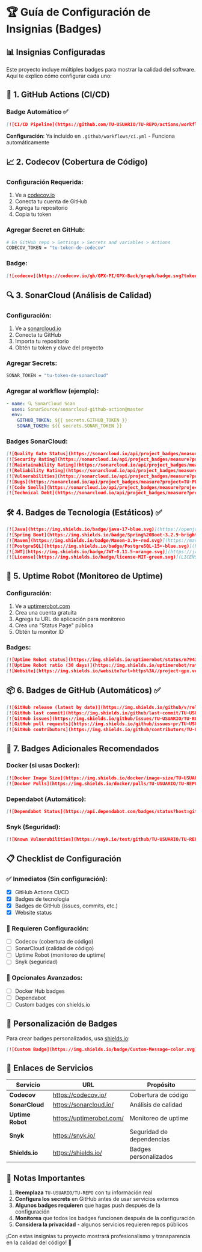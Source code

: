 # 🏆 Guía de Configuración de Insignias (Badges)

## 📊 Insignias Configuradas

Este proyecto incluye múltiples badges para mostrar la calidad del software. Aquí te explico cómo configurar cada uno:

## 🔧 **1. GitHub Actions (CI/CD)**

### Badge Automático ✅

```markdown
[![CI/CD Pipeline](https://github.com/TU-USUARIO/TU-REPO/actions/workflows/ci.yml/badge.svg)](https://github.com/TU-USUARIO/TU-REPO/actions/workflows/ci.yml)
```

**Configuración**: Ya incluido en `.github/workflows/ci.yml` - Funciona automáticamente

## 📈 **2. Codecov (Cobertura de Código)**

### Configuración Requerida:

1. Ve a [codecov.io](https://codecov.io/)
2. Conecta tu cuenta de GitHub
3. Agrega tu repositorio
4. Copia tu token

### Agregar Secret en GitHub:

```bash
# En GitHub repo > Settings > Secrets and variables > Actions
CODECOV_TOKEN = "tu-token-de-codecov"
```

### Badge:

```markdown
[![codecov](https://codecov.io/gh/GPX-PI/GPX-Back/graph/badge.svg?token=J6HXKK6S0H)](https://codecov.io/gh/GPX-PI/GPX-Back)
```

## 🔍 **3. SonarCloud (Análisis de Calidad)**

### Configuración:

1. Ve a [sonarcloud.io](https://sonarcloud.io/)
2. Conecta tu GitHub
3. Importa tu repositorio
4. Obtén tu token y clave del proyecto

### Agregar Secrets:

```bash
SONAR_TOKEN = "tu-token-de-sonarcloud"
```

### Agregar al workflow (ejemplo):

```yaml
- name: 🔍 SonarCloud Scan
  uses: SonarSource/sonarcloud-github-action@master
  env:
    GITHUB_TOKEN: ${{ secrets.GITHUB_TOKEN }}
    SONAR_TOKEN: ${{ secrets.SONAR_TOKEN }}
```

### Badges SonarCloud:

```markdown
[![Quality Gate Status](https://sonarcloud.io/api/project_badges/measure?project=TU-PROYECTO&metric=alert_status)](https://sonarcloud.io/summary/new_code?id=TU-PROYECTO)
[![Security Rating](https://sonarcloud.io/api/project_badges/measure?project=TU-PROYECTO&metric=security_rating)](https://sonarcloud.io/summary/new_code?id=TU-PROYECTO)
[![Maintainability Rating](https://sonarcloud.io/api/project_badges/measure?project=TU-PROYECTO&metric=maintainability_rating)](https://sonarcloud.io/summary/new_code?id=TU-PROYECTO)
[![Reliability Rating](https://sonarcloud.io/api/project_badges/measure?project=TU-PROYECTO&metric=reliability_rating)](https://sonarcloud.io/summary/new_code?id=TU-PROYECTO)
[![Vulnerabilities](https://sonarcloud.io/api/project_badges/measure?project=TU-PROYECTO&metric=vulnerabilities)](https://sonarcloud.io/summary/new_code?id=TU-PROYECTO)
[![Bugs](https://sonarcloud.io/api/project_badges/measure?project=TU-PROYECTO&metric=bugs)](https://sonarcloud.io/summary/new_code?id=TU-PROYECTO)
[![Code Smells](https://sonarcloud.io/api/project_badges/measure?project=TU-PROYECTO&metric=code_smells)](https://sonarcloud.io/summary/new_code?id=TU-PROYECTO)
[![Technical Debt](https://sonarcloud.io/api/project_badges/measure?project=TU-PROYECTO&metric=sqale_index)](https://sonarcloud.io/summary/new_code?id=TU-PROYECTO)
```

## 🛠️ **4. Badges de Tecnología** (Estáticos) ✅

```markdown
[![Java](https://img.shields.io/badge/java-17-blue.svg)](https://openjdk.java.net/projects/jdk/17/)
[![Spring Boot](https://img.shields.io/badge/Spring%20Boot-3.2.9-brightgreen.svg)](https://spring.io/projects/spring-boot)
[![Maven](https://img.shields.io/badge/Maven-3.9+-red.svg)](https://maven.apache.org/)
[![PostgreSQL](https://img.shields.io/badge/PostgreSQL-15+-blue.svg)](https://www.postgresql.org/)
[![JWT](https://img.shields.io/badge/JWT-0.11.5-orange.svg)](https://jwt.io/)
[![License](https://img.shields.io/badge/license-MIT-green.svg)](LICENSE)
```

## 📡 **5. Uptime Robot (Monitoreo de Uptime)**

### Configuración:

1. Ve a [uptimerobot.com](https://uptimerobot.com/)
2. Crea una cuenta gratuita
3. Agrega tu URL de aplicación para monitoreo
4. Crea una "Status Page" pública
5. Obtén tu monitor ID

### Badges:

```markdown
[![Uptime Robot status](https://img.shields.io/uptimerobot/status/m794325736-YOUR-MONITOR-ID)](https://stats.uptimerobot.com/YOUR-STATUS-PAGE)
[![Uptime Robot ratio (30 days)](https://img.shields.io/uptimerobot/ratio/m794325736-YOUR-MONITOR-ID)](https://stats.uptimerobot.com/YOUR-STATUS-PAGE)
[![Website](https://img.shields.io/website?url=https%3A//project-gpx.vercel.app)](https://project-gpx.vercel.app)
```

## 📦 **6. Badges de GitHub** (Automáticos) ✅

```markdown
[![GitHub release (latest by date)](https://img.shields.io/github/v/release/TU-USUARIO/TU-REPO)](https://github.com/TU-USUARIO/TU-REPO/releases)
[![GitHub last commit](https://img.shields.io/github/last-commit/TU-USUARIO/TU-REPO)](https://github.com/TU-USUARIO/TU-REPO/commits/main)
[![GitHub issues](https://img.shields.io/github/issues/TU-USUARIO/TU-REPO)](https://github.com/TU-USUARIO/TU-REPO/issues)
[![GitHub pull requests](https://img.shields.io/github/issues-pr/TU-USUARIO/TU-REPO)](https://github.com/TU-USUARIO/TU-REPO/pulls)
[![GitHub contributors](https://img.shields.io/github/contributors/TU-USUARIO/TU-REPO)](https://github.com/TU-USUARIO/TU-REPO/graphs/contributors)
```

## 🔄 **7. Badges Adicionales Recomendados**

### Docker (si usas Docker):

```markdown
[![Docker Image Size](https://img.shields.io/docker/image-size/TU-USUARIO/TU-REPO)](https://hub.docker.com/r/TU-USUARIO/TU-REPO)
[![Docker Pulls](https://img.shields.io/docker/pulls/TU-USUARIO/TU-REPO)](https://hub.docker.com/r/TU-USUARIO/TU-REPO)
```

### Dependabot (Automático):

```markdown
[![Dependabot Status](https://api.dependabot.com/badges/status?host=github&repo=TU-USUARIO/TU-REPO)](https://dependabot.com)
```

### Snyk (Seguridad):

```markdown
[![Known Vulnerabilities](https://snyk.io/test/github/TU-USUARIO/TU-REPO/badge.svg)](https://snyk.io/test/github/TU-USUARIO/TU-REPO)
```

## 📋 **Checklist de Configuración**

### ✅ Inmediatos (Sin configuración):

- [x] GitHub Actions CI/CD
- [x] Badges de tecnología
- [x] Badges de GitHub (issues, commits, etc.)
- [x] Website status

### 🔧 Requieren Configuración:

- [ ] Codecov (cobertura de código)
- [ ] SonarCloud (calidad de código)
- [ ] Uptime Robot (monitoreo de uptime)
- [ ] Snyk (seguridad)

### 🎯 Opcionales Avanzados:

- [ ] Docker Hub badges
- [ ] Dependabot
- [ ] Custom badges con shields.io

## 🎨 **Personalización de Badges**

Para crear badges personalizados, usa [shields.io](https://shields.io/):

```markdown
[![Custom Badge](https://img.shields.io/badge/Custom-Message-color.svg)](https://tu-enlace.com)
```

## 🔗 **Enlaces de Servicios**

| Servicio         | URL                      | Propósito                 |
| ---------------- | ------------------------ | ------------------------- |
| **Codecov**      | https://codecov.io/      | Cobertura de código       |
| **SonarCloud**   | https://sonarcloud.io/   | Análisis de calidad       |
| **Uptime Robot** | https://uptimerobot.com/ | Monitoreo de uptime       |
| **Snyk**         | https://snyk.io/         | Seguridad de dependencias |
| **Shields.io**   | https://shields.io/      | Badges personalizados     |

## 📝 **Notas Importantes**

1. **Reemplaza** `TU-USUARIO/TU-REPO` con tu información real
2. **Configura los secrets** en GitHub antes de usar servicios externos
3. **Algunos badges requieren** que hagas push después de la configuración
4. **Monitorea** que todos los badges funcionen después de la configuración
5. **Considera la privacidad** - algunos servicios requieren repos públicos

¡Con estas insignias tu proyecto mostrará profesionalismo y transparencia en la calidad del código! 🚀
